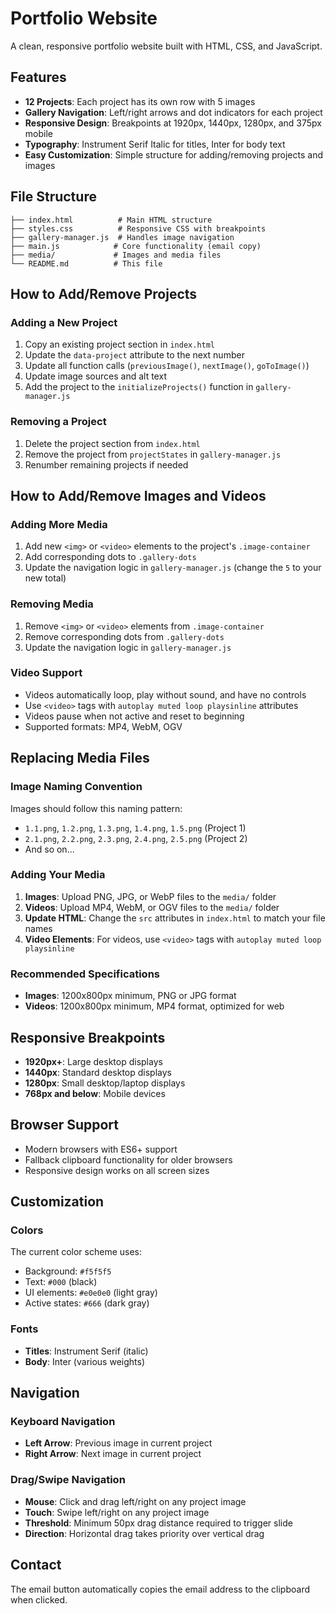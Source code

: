 # Portfolio Website

A clean, responsive portfolio website built with HTML, CSS, and JavaScript.

## Features

- **12 Projects**: Each project has its own row with 5 images
- **Gallery Navigation**: Left/right arrows and dot indicators for each project
- **Responsive Design**: Breakpoints at 1920px, 1440px, 1280px, and 375px mobile
- **Typography**: Instrument Serif Italic for titles, Inter for body text
- **Easy Customization**: Simple structure for adding/removing projects and images

## File Structure

```
├── index.html          # Main HTML structure
├── styles.css          # Responsive CSS with breakpoints
├── gallery-manager.js  # Handles image navigation
├── main.js            # Core functionality (email copy)
├── media/             # Images and media files
└── README.md          # This file
```

## How to Add/Remove Projects

### Adding a New Project

1. Copy an existing project section in `index.html`
2. Update the `data-project` attribute to the next number
3. Update all function calls (`previousImage()`, `nextImage()`, `goToImage()`)
4. Update image sources and alt text
5. Add the project to the `initializeProjects()` function in `gallery-manager.js`

### Removing a Project

1. Delete the project section from `index.html`
2. Remove the project from `projectStates` in `gallery-manager.js`
3. Renumber remaining projects if needed

## How to Add/Remove Images and Videos

### Adding More Media

1. Add new `<img>` or `<video>` elements to the project's `.image-container`
2. Add corresponding dots to `.gallery-dots`
3. Update the navigation logic in `gallery-manager.js` (change the `5` to your new total)

### Removing Media

1. Remove `<img>` or `<video>` elements from `.image-container`
2. Remove corresponding dots from `.gallery-dots`
3. Update the navigation logic in `gallery-manager.js`

### Video Support

- Videos automatically loop, play without sound, and have no controls
- Use `<video>` tags with `autoplay muted loop playsinline` attributes
- Videos pause when not active and reset to beginning
- Supported formats: MP4, WebM, OGV

## Replacing Media Files

### Image Naming Convention

Images should follow this naming pattern:
- `1.1.png`, `1.2.png`, `1.3.png`, `1.4.png`, `1.5.png` (Project 1)
- `2.1.png`, `2.2.png`, `2.3.png`, `2.4.png`, `2.5.png` (Project 2)
- And so on...

### Adding Your Media

1. **Images**: Upload PNG, JPG, or WebP files to the `media/` folder
2. **Videos**: Upload MP4, WebM, or OGV files to the `media/` folder
3. **Update HTML**: Change the `src` attributes in `index.html` to match your file names
4. **Video Elements**: For videos, use `<video>` tags with `autoplay muted loop playsinline`

### Recommended Specifications

- **Images**: 1200x800px minimum, PNG or JPG format
- **Videos**: 1200x800px minimum, MP4 format, optimized for web

## Responsive Breakpoints

- **1920px+**: Large desktop displays
- **1440px**: Standard desktop displays
- **1280px**: Small desktop/laptop displays
- **768px and below**: Mobile devices

## Browser Support

- Modern browsers with ES6+ support
- Fallback clipboard functionality for older browsers
- Responsive design works on all screen sizes

## Customization

### Colors
The current color scheme uses:
- Background: `#f5f5f5`
- Text: `#000` (black)
- UI elements: `#e0e0e0` (light gray)
- Active states: `#666` (dark gray)

### Fonts
- **Titles**: Instrument Serif (italic)
- **Body**: Inter (various weights)

## Navigation

### Keyboard Navigation
- **Left Arrow**: Previous image in current project
- **Right Arrow**: Next image in current project

### Drag/Swipe Navigation
- **Mouse**: Click and drag left/right on any project image
- **Touch**: Swipe left/right on any project image
- **Threshold**: Minimum 50px drag distance required to trigger slide
- **Direction**: Horizontal drag takes priority over vertical drag

## Contact

The email button automatically copies the email address to the clipboard when clicked.
